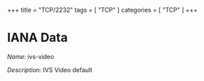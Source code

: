 +++
title = "TCP/2232"
tags = [ "TCP" ]
categories = [ "TCP" ]
+++

# IANA Data

_Name:_ ivs-video

_Description:_ IVS Video default

